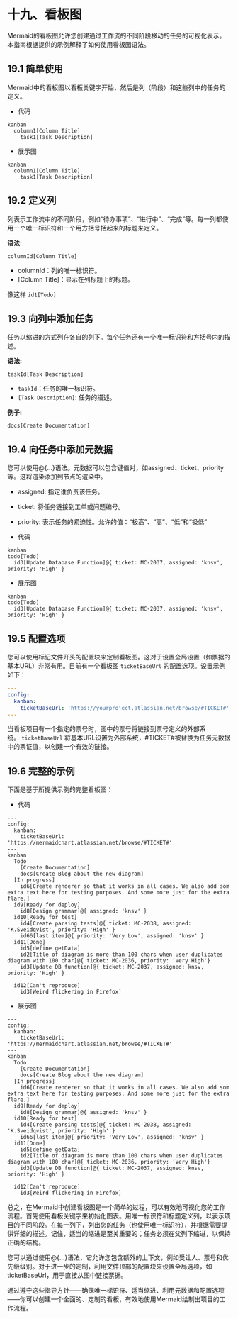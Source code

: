 

# 十九、看板图

Mermaid的看板图允许您创建通过工作流的不同阶段移动的任务的可视化表示。本指南根据提供的示例解释了如何使用看板图语法。

## 19.1 简单使用

Mermaid中的看板图以看板关键字开始，然后是列（阶段）和这些列中的任务的定义。

- 代码

```
kanban
  column1[Column Title]
    task1[Task Description]
```

- 展示图

```mermaid
kanban
  column1[Column Title]
    task1[Task Description]
```



## 19.2 定义列

列表示工作流中的不同阶段，例如“待办事项”、“进行中”、“完成”等。每一列都使用一个唯一标识符和一个用方括号括起来的标题来定义。

**语法:**

```
columnId[Column Title]
```

*   columnId：列的唯一标识符。
*   \[Column Title\]：显示在列标题上的标题。

像这样 `id1[Todo]`

## 19.3 向列中添加任务

任务以缩进的方式列在各自的列下。每个任务还有一个唯一标识符和方括号内的描述。

**语法:**

```
taskId[Task Description]
```

- `taskId`：任务的唯一标识符。
- `[Task Description]`: 任务的描述。


**例子:**

```
docs[Create Documentation]
```

## 19.4 向任务中添加元数据

您可以使用@{…}语法。元数据可以包含键值对，如assigned、ticket、priority等。这将渲染添加到节点的渲染中。

- assigned: 指定谁负责该任务。
- ticket: 将任务链接到工单或问题编号。
- priority: 表示任务的紧迫性。允许的值：“极高”、“高”、“低”和“极低”


- 代码

```
kanban
todo[Todo]
  id3[Update Database Function]@{ ticket: MC-2037, assigned: 'knsv', priority: 'High' }
```

- 展示图

```mermaid
kanban
todo[Todo]
  id3[Update Database Function]@{ ticket: MC-2037, assigned: 'knsv', priority: 'High' }
```


## 19.5 配置选项

您可以使用标记文件开头的配置块来定制看板图。这对于设置全局设置（如票据的基本URL）非常有用。目前有一个看板图 `ticketBaseUrl` 的配置选项。设置示例如下：



```yaml
---
config:
  kanban:
    ticketBaseUrl: 'https://yourproject.atlassian.net/browse/#TICKET#'
---
```

当看板项目有一个指定的票号时，图中的票号将链接到票号定义的外部系统。 `ticketBaseUrl` 将基本URL设置为外部系统，#TICKET#被替换为任务元数据中的票证值，以创建一个有效的链接。

## 19.6 完整的示例

下面是基于所提供示例的完整看板图：

- 代码

```
---
config:
  kanban:
    ticketBaseUrl: 'https://mermaidchart.atlassian.net/browse/#TICKET#'
---
kanban
  Todo
    [Create Documentation]
    docs[Create Blog about the new diagram]
  [In progress]
    id6[Create renderer so that it works in all cases. We also add som extra text here for testing purposes. And some more just for the extra flare.]
  id9[Ready for deploy]
    id8[Design grammar]@{ assigned: 'knsv' }
  id10[Ready for test]
    id4[Create parsing tests]@{ ticket: MC-2038, assigned: 'K.Sveidqvist', priority: 'High' }
    id66[last item]@{ priority: 'Very Low', assigned: 'knsv' }
  id11[Done]
    id5[define getData]
    id2[Title of diagram is more than 100 chars when user duplicates diagram with 100 char]@{ ticket: MC-2036, priority: 'Very High'}
    id3[Update DB function]@{ ticket: MC-2037, assigned: knsv, priority: 'High' }

  id12[Can't reproduce]
    id3[Weird flickering in Firefox]
```

- 展示图

```mermaid
---
config:
  kanban:
    ticketBaseUrl: 'https://mermaidchart.atlassian.net/browse/#TICKET#'
---
kanban
  Todo
    [Create Documentation]
    docs[Create Blog about the new diagram]
  [In progress]
    id6[Create renderer so that it works in all cases. We also add som extra text here for testing purposes. And some more just for the extra flare.]
  id9[Ready for deploy]
    id8[Design grammar]@{ assigned: 'knsv' }
  id10[Ready for test]
    id4[Create parsing tests]@{ ticket: MC-2038, assigned: 'K.Sveidqvist', priority: 'High' }
    id66[last item]@{ priority: 'Very Low', assigned: 'knsv' }
  id11[Done]
    id5[define getData]
    id2[Title of diagram is more than 100 chars when user duplicates diagram with 100 char]@{ ticket: MC-2036, priority: 'Very High'}
    id3[Update DB function]@{ ticket: MC-2037, assigned: knsv, priority: 'High' }

  id12[Can't reproduce]
    id3[Weird flickering in Firefox]
```


总之，在Mermaid中创建看板图是一个简单的过程，可以有效地可视化您的工作流程。首先使用看板关键字来初始化图表。用唯一标识符和标题定义列，以表示项目的不同阶段。在每一列下，列出您的任务（也使用唯一标识符），并根据需要提供详细的描述。记住，适当的缩进是至关重要的；任务必须在父列下缩进，以保持正确的结构。

您可以通过使用@{…}语法，它允许您包含额外的上下文，例如受让人、票号和优先级级别。对于进一步的定制，利用文件顶部的配置块来设置全局选项，如ticketBaseUrl，用于直接从图中链接票据。

通过遵守这些指导方针——确保唯一标识符、适当缩进、利用元数据和配置选项——你可以创建一个全面的、定制的看板，有效地使用Mermaid绘制出项目的工作流程。
